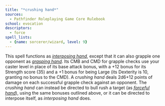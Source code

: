 ```yaml
---
title: "*crushing hand*"
sources:
  - Pathfinder Roleplaying Game Core Rulebook
school: evocation
descriptors:
  - force
spell_lists:
  - {name: sorcerer/wizard, level: 9}
---
```


This spell functions as [*interposing hand*](/spells/interposing-hand/), except that it can also grapple one opponent as [*grasping hand*](/spells/grasping-hand/). Its CMB and CMD for grapple checks use your caster level in place of its base attack bonus, with a +12 bonus for its Strength score (35) and a +1 bonus for being Large (its Dexterity is 10, granting no bonus to the CMD). A *crushing hand* deals 2d6+12 points of damage on each successful grapple check against an opponent. The *crushing hand* can instead be directed to bull rush a target (as [*forceful hand*](/spells/forceful-hand/)), using the same bonuses outlined above, or it can be directed to interpose itself, as *interposing hand* does.

